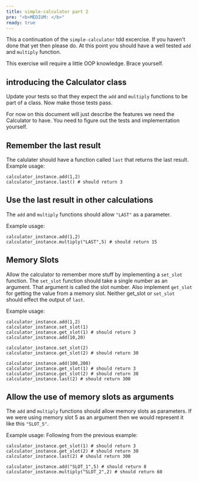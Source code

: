 ```yaml
---
title: simple-calculator part 2
pre: "<b>MEDIUM: </b>"
ready: true
---
```


This a continuation of the `simple-calculator` tdd excercise. If you haven't done that yet then please do. At this point you should have a well tested `add` and `multiply` function.

This exercise will require a little OOP knowledge. Brace yourself.

## introducing the Calculator class

Update your tests so that they expect the `add` and `multiply` functions to be part of a class. Now make those tests pass.

For now on this document will just describe the features we need the Calculator to have. You need to figure out the tests and implementation yourself.

## Remember the last result

The calulater should have a function called `last` that returns the last result. Example usage:

```
calculator_instance.add(1,2)
calculator_instance.last() # should return 3
```

## Use the last result in other calculations

The `add` and `multiply` functions should allow `"LAST"` as a parameter.

Example usage:

```
calculator_instance.add(1,2)
calculator_instance.multiply("LAST",5) # should return 15
```

## Memory Slots

Allow the calculator to remember more stuff by implementing a `set_slot` function. The `set_slot` function should take a single number as an argument. That argument is called the slot number. Also implement `get_slot` for getting the value from a memory slot. Neither get_slot or `set_slot` should effect the output of `last`.

Example usage:

```
calculator_instance.add(1,2)
calculator_instance.set_slot(1)
calculator_instance.get_slot(1) # should return 3
calculator_instance.add(10,20)

calculator_instance.set_slot(2)
calculator_instance.get_slot(2) # should return 30

calculator_instance.add(100,200)
calculator_instance.get_slot(1) # should return 3
calculator_instance.get_slot(2) # should return 30
calculator_instance.last(2) # should return 300
```

## Allow the use of memory slots as arguments

The `add` and `multiply` functions should allow memory slots as parameters. If we were using memory slot 5 as an argument then we would represent it like this `"SLOT_5"`.

Example usage:
Following from the previous example:

```
calculator_instance.get_slot(1) # should return 3
calculator_instance.get_slot(2) # should return 30
calculator_instance.last(2) # should return 300

calculator_instance.add("SLOT_1",5) # should return 8
calculator_instance.multiply("SLOT_2",2) # should return 60
```
